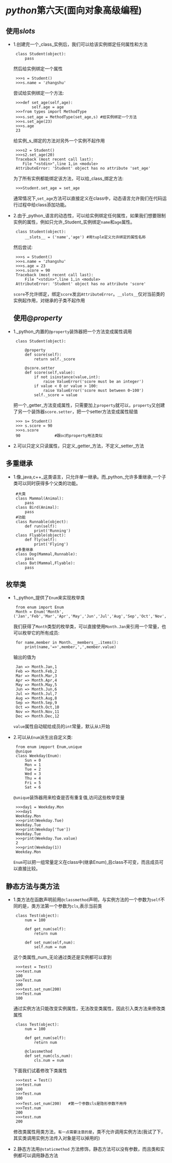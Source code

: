 # _**python**_**第六天\(面向对象高级编程\)**

## **使用**_**slots**_

* 1.创建完一个_class_实例后，我们可以给该实例绑定任何属性和方法

  ```
   class Student(object):
       pass

  ```

  然后给实例绑定一个属性

  ```
   >>>s = Student()
   >>>s.name = 'zhangshu'

  ```

  尝试给实例绑定一个方法:

  ```
   >>>def set_age(self,age):
          self.age = age
   >>>from types import MethodType
   >>>s.set_age = MethodType(set_age,s) #给实例绑定一个方法
   >>>s.set_age(23)
   >>>s.age
   23

  ```

  给实例_s_绑定的方法对另外一个实例不起作用

  ```
   >>>s2 = Student()
   >>>s2.set_age(20)
   Traceback (most recent call last):
      File "<stdin>",line 1,in <module>
   AttributeError: 'Student' object has no attribute 'set_age'

  ```

  为了所有实例都能绑定该方法，可以给_class_绑定方法:

  ```
   >>>Student.set_age = set_age

  ```

  通常情况下,`set_age`方法可以直接定义在class中，动态语言允许我们在代码运行过程中给class添加功能。

* 2.由于_python_语言的动态性，可以给实例绑定任何属性，如果我们想要限制实例的属性，例如只允许_Student_实例绑定`name`和`age`属性。

  ```
   class Student(object):
       __slots__ = ('name','age') #用tuple定义允许绑定的属性名称

  ```

  然后尝试:

  ```
   >>>s = Student()
   >>>s.name = 'zhangshu'
   >>>s.age = 23
   >>>s.score = 90
   Traceback (most recent call last):
       File "<stdin>",line 1,in <module>
   AttributeError: 'Student' object has no attribute 'score'

  ```

  `score`不允许绑定，绑定`score`发出`AttributeError`。`__slots__`仅对当前类的实例起作用，对继承的子类不起作用

  ## **使用@**_**property**_

* 1._python_内置的`@property`装饰器把一个方法变成属性调用

  ```
   class Student(object):

       @property
       def score(self):
           return self._score

       @score.setter
       def score(self,value):
           if not isinstance(value,int):
               raise ValueError('score must be an integer')
           if value < 0 or value > 100:
               raise ValueError('score must between 0~100')
           self._score = value

  ```

  把一个_getter_方法变成属性，只需要加上`property`就可以，`property`又创建了另一个装饰器`score.setter`，把一个setter方法变成属性赋值

  ```
   >>> s= Student()
   >>> s.score = 90
   >>>s.score
   90               #跟oc的property用法类似

  ```

* 2.可以只定义只读属性，只定义_getter_方法，不定义_setter_方法


## **多重继承**

* 1.像_java,c++_这类语言，只允许单一继承。而_python_允许多重继承,一个子类可以同时获得多个父类的功能。

  ```
   #大类
   class Mammal(Animal):
       pass
   class Bird(Animal):
       pass
   #功能
   class Runnable(object):
       def run(self):
           print('Running')
   class Flyable(object):
       def fly(self):
           print('Flying')
   #多重继承
   class Dog(Mammal,Runnable):
       pass
   class Bat(Mammal,Flyable):
       pass

  ```


## **枚举类**

* 1._python_提供了`Enum`来实现枚举类

  ```
   from enum import Enum
   Month = Enum('Month',('Jan','Feb','Mar','Apr','May','Jun','Jul','Aug','Sep','Oct','Nov','Dec'))

  ```

  我们获得了`Month`类型的枚举类，可以直接使用`Month.Jan`来引用一个常量，也可以枚举它的所有成员:

  ```
   for name,member in Month.__members__.items():
       print(name,'=>',member,',',member.value)

  ```

  输出的值为

  ```
   Jan => Month.Jan,1
   Feb => Month.Feb,2
   Mar => Month.Mar,3
   Apr => Month.Apr,4
   May => Month.May,5
   Jun => Month.Jun,6
   Jul => Month.Jul,7
   Aug => Month.Aug,8
   Sep => Month.Sep,9
   Oct => Month.Oct,10
   Nov => Month.Nov,11
   Dec => Month.Dec,12

  ```

  `value`属性自动赋给成员的`int`常量，默认从`1`开始

* 2.可以从`Enum`派生出自定义类:

  ```
   from enum impport Enum,unique
   @unique
   class Weekday(Enum):
       Sun = 0
       Mon = 1
       Tue = 2
       Wed = 3
       Thu = 4
       Fri = 5
       Sat = 6

  ```

  `@unique`装饰器用来检查是否有重复值,访问这些枚举变量

  ```
   >>>day1 = Weekday.Mon
   >>>day1
   Weekday.Mon
   >>>print(Weekday.Tue)
   Weekday.Tue
   >>>print(Weekday['Tue'])
   Weekday.Tue
   >>>print(Weekday.Tue.value)
   2
   >>>print(Weekday(1))
   Weekday.Mon

  ```

  `Enum`可以把一组常量定义在class中\(继承Enum\),且class不可变，而且成员可以直接比较。


## **静态方法与类方法**

* 1.类方法在函数声明前用`@classmethod`声明，与实例方法的一个参数为`self`不同的是，类方法第一个参数为`cls`,表示当前类

  ```
   class Test(object):
       num = 100

       def get_num(self):
           return num

       def set_num(self,num):
           self.num = num

  ```

  这个类属性_num_无论通过类还是实例都可以拿到

  ```
   >>>test = Test()
   >>>test.num
   100
   >>>Test.num
   100
   >>>test.set_num(200)
   >>>Test.num
   100

  ```

  通过实例方法只能改变实例属性，无法改变类属性，因此引入类方法来修改类属性

  ```
   class Test(object):
       num = 100

       def get_num(self):
           return num

       @classmethod
       def set_num(cls,num):
           cls.num = num

  ```

  下面我们试着修改下类属性

  ```
   >>>test = Test()
   >>>test.num
   100
   >>>Test.num
   100
   >>>Test.set_num(200)   #第一个参数cls是隐形参数不用传
   >>>Test.num
   200
   >>>test.num
   200

  ```

  修改类属性用类方法，`有一点需要注意的是`，类不允许调用实例方法\(我试了下，其实类调用实例方法传入对象是可以掉用的\)

* 2.静态方法用`@staticmethod` 方法修饰，静态方法可以没有参数，而且类和实例都可以调用静态方法


